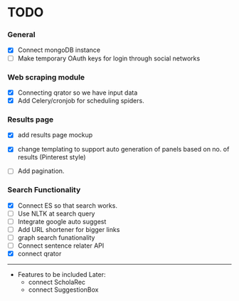 TODO
====

### General

- [x] Connect mongoDB instance
- [ ] Make temporary OAuth keys for login through social networks

### Web scraping module

- [x] Connecting qrator so we have input data
- [x] Add Celery/cronjob for scheduling spiders.

### Results page

- [x] add results page mockup
- [x] change templating to support auto generation of panels based on no. of results (Pinterest style)
- [ ] Add pagination.


### Search Functionality

- [x] Connect ES so that search works.
- [ ] Use NLTK at search query
- [ ] Integrate google auto suggest
- [ ] Add URL shortener for bigger links
- [ ] graph search funationality
- [ ] Connect sentence relater API
- [x] connect qrator

***

- Features to be included Later:
  - connect ScholaRec
  - connect SuggestionBox
